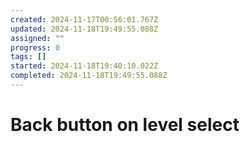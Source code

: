 ```yaml
---
created: 2024-11-17T00:56:01.767Z
updated: 2024-11-18T19:49:55.088Z
assigned: ""
progress: 0
tags: []
started: 2024-11-18T19:40:10.022Z
completed: 2024-11-18T19:49:55.088Z
---
```


# Back button on level select
